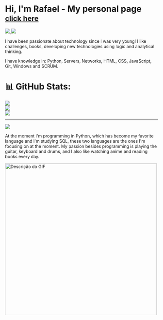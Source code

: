 # Hi, I'm  Rafael - My personal page <small>[click here](https://dev-rafael-santos.github.io/my-web-site/)</small>

<a href="https://www.linkedin.com/in/rafael-santos-b51226101/">
  <img src="https://img.shields.io/badge/linkedin-%230077B5.svg?&style=for-the-badge&logo=linkedin&logoColor=white"/>
</a>  
<a href="https://www.instagram.com/_rafael_sants/">
  <img src="https://img.shields.io/badge/instagram-%23E4405F.svg?&style=for-the-badge&logo=instagram&logoColor=white"/>
</a>

<!-- ![Anurag's GitHub stats](https://github-readme-stats.vercel.app/api?username=dev-rafael-santos&show_icons=true&theme=dark) 

[![Top Langs](https://github-readme-stats.vercel.app/api/top-langs/?username=dev-rafael-santos&layout=pie&theme=dark)](https://github.com/dev-rafael-santos/github-readme-stats) -->

I have been passionate about technology since I was very young! I like challenges, books, developing new technologies using logic and analytical thinking.

I have knowledge in: Python, Servers, Networks, HTML, CSS, JavaScript, Git, Windows and SCRUM.

# 📊 GitHub Stats:
![](https://github-readme-stats.vercel.app/api?username=Dev-Ronaldo-Junior&theme=shadow_blue&hide_border=false&include_all_commits=true&count_private=false)<br/>
![](https://github-readme-streak-stats.herokuapp.com/?user=Dev-Ronaldo-Junior&theme=shadow_blue&hide_border=false)<br/>
![](https://github-readme-stats.vercel.app/api/top-langs/?username=Dev-Ronaldo-Junior&theme=shadow_blue&hide_border=false&include_all_commits=true&count_private=false&layout=compact)

---
[![](https://visitcount.itsvg.in/api?id=Dev-Ronaldo-Junior&icon=0&color=0)](https://visitcount.itsvg.in)

At the moment I'm programming in Python, which has become my favorite language and I'm studying SQL, these two languages ​​are the ones I'm focusing on at the moment. My passion besides programming is playing the guitar, keyboard and drums, and I also like watching anime and reading books every day.

<!-- <img src="https://media.giphy.com/media/1CNsm9ZkHF0m4/giphy.gif" alt="Descrição do GIF" width="500" /> -->

<img src="https://media.giphy.com/media/MC6eSuC3yypCU/giphy.gif" alt="Descrição do GIF" width="500" />




<!--![Tanjiro](./Tanjiro.gif) -->



